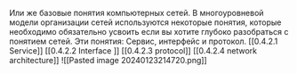  Или же базовые понятия компьютерных сетей.
 В многоуровневой модели организации сетей используются некоторые  понятия, которые необходимо обязательно усвоить если вы хотите глубоко разобраться с понятием сетей.
 Эти понятия: Сервис, интерфейс и протокол. 
 [[0.4.2.1 Service]]  [[0.4.2.2 Interface ]] [[0.4.2.3 protocol]]  [[0.4.2.4 network architecture]]
 ![[Pasted image 20240123214720.png]]
